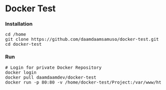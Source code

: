 # Docker Test
### Installation
<pre>
cd /home
git clone https://github.com/daamdaamsamuso/docker-test.git
cd docker-test
</pre>
### Run
<pre>
# Login for private Docker Repository
docker login
docker pull daamdaamdev/docker-test
docker run -p 80:80 -v /home/docker-test/Project:/var/www/html daamdaamdev/docker-test
</pre>
